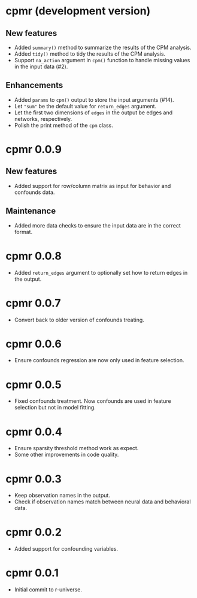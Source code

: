 # cpmr (development version)

## New features

* Added `summary()` method to summarize the results of the CPM analysis.
* Added `tidy()` method to tidy the results of the CPM analysis.
* Support `na_action` argument in `cpm()` function to handle missing values in the input data (#2).

## Enhancements

* Added `params` to `cpm()` output to store the input arguments (#14).
* Let `"sum"` be the default value for `return_edges` argument.
* Let the first two dimensions of `edges` in the output be edges and networks, respectively.
* Polish the print method of the `cpm` class.

# cpmr 0.0.9

## New features

* Added support for row/column matrix as input for behavior and confounds data.

## Maintenance

* Added more data checks to ensure the input data are in the correct format.

# cpmr 0.0.8

* Added `return_edges` argument to optionally set how to return edges in the output.

# cpmr 0.0.7

* Convert back to older version of confounds treating.

# cpmr 0.0.6

* Ensure confounds regression are now only used in feature selection.

# cpmr 0.0.5

* Fixed confounds treatment. Now confounds are used in feature selection but not in model fitting.

# cpmr 0.0.4

* Ensure sparsity threshold method work as expect.
* Some other improvements in code quality.

# cpmr 0.0.3

* Keep observation names in the output.
* Check if observation names match between neural data and behavioral data.

# cpmr 0.0.2

* Added support for confounding variables.

# cpmr 0.0.1

* Initial commit to r-universe.

